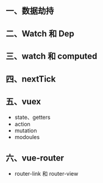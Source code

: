 ## 一、数据劫持

## 二、Watch 和 Dep

## 三、watch 和 computed

## 四、nextTick

## 五、vuex

- state、getters
- action
- mutation
- modoules

## 六、vue-router

- router-link 和 router-view
